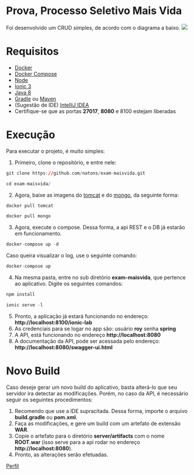 Prova, Processo Seletivo Mais Vida
=========
Foi desenvolvido um CRUD simples, de acordo com o diagrama a baixo.
![](https://image.ibb.co/cFRCMx/model.png)

Requisitos
==========
* [Docker](https://docs.docker.com/install/)
* [Docker Compose](https://docs.docker.com/compose/install/)
* [Node](https://nodejs.org/en/download/)
* [Ionic 3](https://ionicframework.com/getting-started/)
* [Java 8](http://www.oracle.com/technetwork/pt/java/javase/downloads/jdk8-downloads-2133151.html)
* [Gradle](https://gradle.org/) ou [Maven](https://maven.apache.org/)
* (Sugestão de IDE) [IntelliJ IDEA](https://www.jetbrains.com/idea/)
* Certifique-se que as portas __27017__, __8080__ e 8100 estejam liberadas


Execução
==============
Para executar o projeto, é muito simples:

1. Primeiro, clone o repositório, e entre nele:
```R
git clone https://github.com/natons/exam-maisvida.git
```

```R
cd exam-maisvida/
```

2. Agora, baixe as imagens do [tomcat](https://hub.docker.com/_/tomcat/) e do [mongo](https://hub.docker.com/_/mongo/), da seguinte forma:
```R
docker pull tomcat
```

```R
docker pull mongo
```
3. Agora, execute o compose. Dessa forma, a api REST e o DB já estarão em funcionamento.
```R
docker-compose up -d
```
Caso queira visualizar o log, use o seguinte comando:
```R
docker-compose up
```
4. Na mesma pasta, entre no sub diretório __exam-maisvida__, que pertence ao aplicativo. Digite os seguintes comandos:
```R
npm install
```
```R
ionic serve -l
```
5. Pronto, a aplicação já estará funcionando no endereço: __http://localhost:8100/ionic-lab__
6. As credenciais para se logar no app são: usuário __roy__ senha __spring__
7. A API, está funcionando no endereço __http://localhost:8080__
8. A documentação da API, pode ser acessada pelo endereço: __http://localhost:8080/swagger-ui.html__

Novo Build
================
Caso deseje gerar um novo build do aplicativo, basta alterá-lo que seu servidor ira detectar as modificações. Porém,
no caso da API, é necessário seguir os seguintes procedimentos:
1. Recomendo que use a IDE supracitada. Dessa forma, importe o arquivo __build.gradle__ ou __pom.xml__.
2. Faça as modificações, e gere um build com um artefato de extensão __WAR__.
3. Copie o artefato para o diretório __server/artifacts__ com o nome __ROOT.war__ (isso serve para a api rodar no endereço __http://localhost:8080__).
4. Pronto, as alterações serão efetuadas.

[Perfil](https://github.com/natons)
